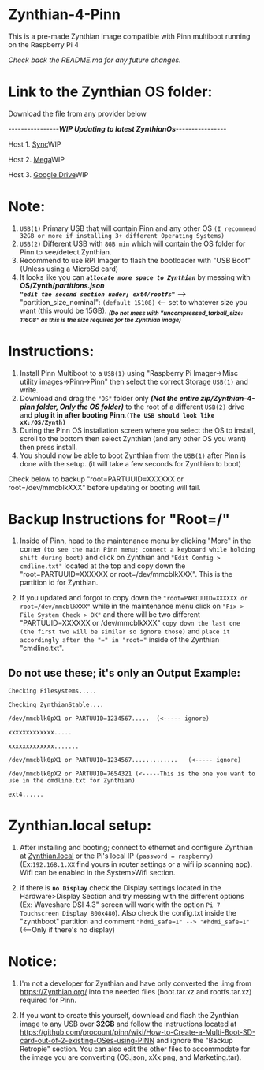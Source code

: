 # Zynthian-4-Pinn
This is a pre-made Zynthian image compatible with Pinn multiboot running on the Raspberry Pi 4

*Check back the README.md for any future changes.*

# **Link to the Zynthian OS folder:**

Download the file from any provider below

----------------***WIP Updating to latest ZynthianOs***----------------

Host 1. [Sync]()WIP

Host 2. [Mega]()WIP

Host 3. [Google Drive]()WIP

# **Note:**

1. `USB(1)` Primary USB that will contain Pinn and any other OS `(I recommend 32GB or more if installing 3+ different Operating Systems)`
2. `USB(2)` Different USB with `8GB min` which will contain the OS folder for Pinn to see/detect Zynthian.
3. Recommend to use RPI Imager to flash the bootloader with "USB Boot" (Unless using a MicroSd card)
4. It looks like you can ***`allocate more space to Zynthian`*** by messing with **OS/Zynth/***partitions.json*****                          
***`"edit the second section under; ext4/rootfs"`*** --> "partition_size_nominal": `(default 15108)` <-- set to whatever size you want (this would be 15GB). <sub> ***(Do not mess with "uncompressed_tarball_size: 11608" as this is the size required for the Zynthian image)***<sub> 

# **Instructions:**
1. Install Pinn Multiboot to a `USB(1)` using "Raspberry Pi Imager->Misc utility images->Pinn->Pinn" then select the correct Storage `USB(1)` and write.
2. Download and drag the `"OS"` folder only ***(Not the entire zip/Zynthian-4-pinn folder, Only the OS folder)*** to the root of a different `USB(2)` drive and **plug it in after booting Pinn**.**`(The USB should look like xX:/OS/Zynth)`**
3. During the Pinn OS installation screen where you select the OS to install, scroll to the bottom then select Zynthian (and any other OS you want) then press install.
4. You should now be able to boot Zynthian from the `USB(1)` after Pinn is done with the setup. (it will take a few seconds for Zynthian to boot)

Check below to backup "root=PARTUUID=XXXXXX or root=/dev/mmcblkXXX" before updating or booting will fail.

# **Backup Instructions for "Root=/"**
1. Inside of Pinn, head to the maintenance menu by clicking "More" in the corner `(to see the main Pinn menu; connect a keyboard while holding shift during boot)` and click on Zynthian and `"Edit Config > cmdline.txt"` located at the top and copy down the "root=PARTUUID=XXXXXX or root=/dev/mmcblkXXX". This is the partition id for Zynthian.

2. If you updated and forgot to copy down the `"root=PARTUUID=XXXXXX or root=/dev/mmcblkXXX"` while in the maintenance menu click on `"Fix > File System Check > OK"`  and there will be two different "PARTUUID=XXXXXX or /dev/mmcblkXXX" `copy down the last one (the first two will be similar so ignore those)` and `place it accordingly after the "=" in "root="` inside of the Zynthian "cmdline.txt".

## ****Do not use these; it's only an Output Example:****

    Checking Filesystems.....

    Checking ZynthianStable....

    /dev/mmcblk0pX1 or PARTUUID=1234567.....  (<----- ignore)

    xxxxxxxxxxxxx.....

    xxxxxxxxxxxxx.......

    /dev/mmcblk0pX1 or PARTUUID=1234567.............   (<----- ignore)

    /dev/mmcblk0pX2 or PARTUUID=7654321 (<-----This is the one you want to use in the cmdline.txt for Zynthian)

    ext4......

# **Zynthian.local setup:**

1. After installing and booting; connect to ethernet and configure Zynthian at [Zynthian.local](http://zynthian.local) or the Pi's local IP `(password = raspberry)` (Ex:`192.168.1.XX` find yours in router settings or a wifi ip scanning app). Wifi can be enabled in the System>Wifi section.

2. if there is **`no Display`** check the Display settings located in the Hardware>Display Section and try messing with the different options (Ex: Waveshare DSI 4.3" screen will work with the option `Pi 7 Touchscreen Display 800x480`). Also check the config.txt inside the "zynthboot" partition and comment `"hdmi_safe=1" --> "#hdmi_safe=1"` (<--Only if there's no display)


# **Notice:** 
1. I'm not a developer for Zynthian and have only converted the .img from https://Zynthian.org/ into the needed files (boot.tar.xz and rootfs.tar.xz) required for Pinn.

3. If you want to create this yourself, download and flash the Zynthian image to any USB over **32GB** and follow the instructions located at https://github.com/procount/pinn/wiki/How-to-Create-a-Multi-Boot-SD-card-out-of-2-existing-OSes-using-PINN and ignore the "Backup Retropie" section. You can also edit the other files to accommodate for the image you are converting (OS.json, xXx.png, and Marketing.tar).
